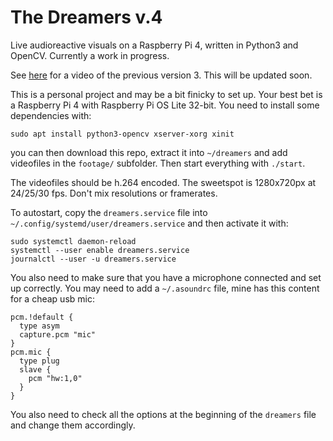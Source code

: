 # The Dreamers v.4

Live audioreactive visuals on a Raspberry Pi 4, written in Python3 and OpenCV. Currently a work in progress.

See [here](https://www.maxhaesslein.de/visual/objects/the-dreamers/) for a video of the previous version 3. This will be updated soon.

This is a personal project and may be a bit finicky to set up. Your best bet is a Raspberry Pi 4 with Raspberry Pi OS Lite 32-bit. You need to install some dependencies with:

```
sudo apt install python3-opencv xserver-xorg xinit
```

you can then download this repo, extract it into `~/dreamers` and add videofiles in the `footage/` subfolder. Then start everything with `./start`.

The videofiles should be h.264 encoded. The sweetspot is 1280x720px at 24/25/30 fps. Don't mix resolutions or framerates.

To autostart, copy the `dreamers.service` file into `~/.config/systemd/user/dreamers.service` and then activate it with:

```
sudo systemctl daemon-reload
systemctl --user enable dreamers.service
journalctl --user -u dreamers.service
```

You also need to make sure that you have a microphone connected and set up correctly. You may need to add a `~/.asoundrc` file, mine has this content for a cheap usb mic:

```
pcm.!default {
  type asym
  capture.pcm "mic"
}
pcm.mic {
  type plug
  slave {
    pcm "hw:1,0"
  }
}
```

You also need to check all the options at the beginning of the `dreamers` file and change them accordingly.
